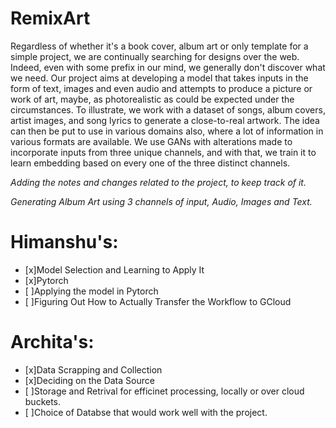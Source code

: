 # RemixArt

Regardless of whether it's a book cover, album art or only template for a simple project, we are continually searching for designs over the web. Indeed, even with some prefix in our mind,
we generally don't discover what we need. Our project aims at developing a model that takes inputs in the form of text, images and even audio and attempts to produce a picture or work of
art, maybe, as photorealistic as could be expected under the circumstances. To illustrate, we work with a dataset of songs, album covers, artist images, and song lyrics to generate a
close-to-real artwork. The idea can then be put to use in various domains also, where a lot of information in various formats are available. We use GANs with alterations made to
incorporate inputs from three unique channels, and with that, we train it to learn embedding based on every one of the three distinct channels.

_Adding the notes and changes related to the project, to keep track of it._

_Generating Album Art using 3 channels of input, Audio, Images and Text._

# Himanshu's:

- [x]Model Selection and Learning to Apply It
- [x]Pytorch
- [ ]Applying the model in Pytorch
- [ ]Figuring Out How to Actually Transfer the Workflow to GCloud

# Archita's:

- [x]Data Scrapping and Collection
- [x]Deciding on the Data Source
- [ ]Storage and Retrival for efficinet processing, locally or over cloud buckets.
- [ ]Choice of Databse that would work well with the project.
